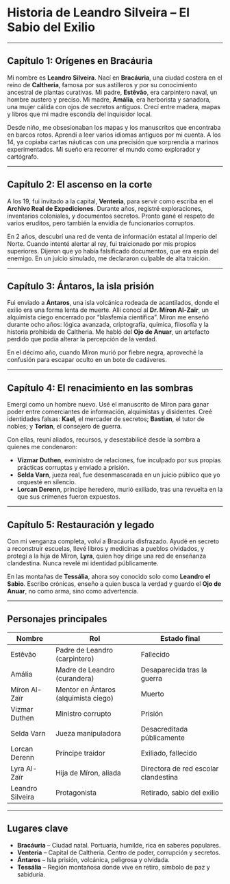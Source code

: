 
# Historia de Leandro Silveira – El Sabio del Exilio

---

## Capítulo 1: Orígenes en Bracáuria

Mi nombre es **Leandro Silveira**. Nací en **Bracáuria**, una ciudad costera en el reino de **Caltheria**, famosa por sus astilleros y por su conocimiento ancestral de plantas curativas. Mi padre, **Estêvão**, era carpintero naval, un hombre austero y preciso. Mi madre, **Amália**, era herborista y sanadora, una mujer cálida con ojos de secretos antiguos. Crecí entre madera, mapas y libros que mi madre escondía del inquisidor local.

Desde niño, me obsesionaban los mapas y los manuscritos que encontraba en barcos rotos. Aprendí a leer varios idiomas antiguos por mi cuenta. A los 14, ya copiaba cartas náuticas con una precisión que sorprendía a marinos experimentados. Mi sueño era recorrer el mundo como explorador y cartógrafo.

---

## Capítulo 2: El ascenso en la corte

A los 19, fui invitado a la capital, **Venteria**, para servir como escriba en el **Archivo Real de Expediciones**. Durante años, registré exploraciones, inventarios coloniales, y documentos secretos. Pronto gané el respeto de varios eruditos, pero también la envidia de funcionarios corruptos.

En 2 años, descubrí una red de venta de información estatal al Imperio del Norte. Cuando intenté alertar al rey, fui traicionado por mis propios superiores. Dijeron que yo había falsificado documentos, que era espía del enemigo. En un juicio simulado, me declararon culpable de alta traición.

---

## Capítulo 3: Ántaros, la isla prisión

Fui enviado a **Ántaros**, una isla volcánica rodeada de acantilados, donde el exilio era una forma lenta de muerte. Allí conocí al **Dr. Míron Al-Zaïr**, un alquimista ciego encerrado por “blasfemia científica”. Míron me enseñó durante ocho años: lógica avanzada, criptografía, química, filosofía y la historia prohibida de Caltheria. Me habló del **Ojo de Anuar**, un artefacto perdido que podía alterar la percepción de la verdad.

En el décimo año, cuando Míron murió por fiebre negra, aproveché la confusión para escapar oculto en un bote de cadáveres.

---

## Capítulo 4: El renacimiento en las sombras

Emergí como un hombre nuevo. Usé el manuscrito de Míron para ganar poder entre comerciantes de información, alquimistas y disidentes. Creé identidades falsas: **Kael**, el mercader de secretos; **Bastian**, el tutor de nobles; y **Torian**, el consejero de guerra.

Con ellas, reuní aliados, recursos, y desestabilicé desde la sombra a quienes me condenaron:

- **Vizmar Duthen**, exministro de relaciones, fue inculpado por sus propias prácticas corruptas y enviado a prisión.
- **Selda Varn**, jueza real, fue desenmascarada en un juicio público que yo orquesté en silencio.
- **Lorcan Derenn**, príncipe heredero, murió exiliado, tras una revuelta en la que sus crímenes fueron expuestos.

---

## Capítulo 5: Restauración y legado

Con mi venganza completa, volví a Bracáuria disfrazado. Ayudé en secreto a reconstruir escuelas, llevé libros y medicinas a pueblos olvidados, y protegí a la hija de Míron, **Lyra**, quien hoy dirige una red de enseñanza clandestina. Nunca revelé mi identidad públicamente.

En las montañas de **Tessália**, ahora soy conocido solo como **Leandro el Sabio**. Escribo crónicas, enseño a quien busca la verdad y guardo el **Ojo de Anuar**, no como arma, sino como advertencia.

---

## Personajes principales

| Nombre         | Rol                                   | Estado final            |
|----------------|----------------------------------------|--------------------------|
| Estêvão        | Padre de Leandro (carpintero)          | Fallecido                |
| Amália         | Madre de Leandro (curandera)           | Desaparecida tras la guerra |
| Míron Al-Zaïr  | Mentor en Ántaros (alquimista ciego)   | Muerto                   |
| Vizmar Duthen  | Ministro corrupto                      | Prisión                  |
| Selda Varn     | Jueza manipuladora                     | Desacreditada públicamente |
| Lorcan Derenn  | Príncipe traidor                       | Exiliado, fallecido      |
| Lyra Al-Zaïr   | Hija de Míron, aliada                  | Directora de red escolar clandestina |
| Leandro Silveira| Protagonista                          | Retirado, sabio del exilio|

---

## Lugares clave

- **Bracáuria** – Ciudad natal. Portuaria, humilde, rica en saberes populares.
- **Venteria** – Capital de Caltheria. Centro de poder, corrupción y secretos.
- **Ántaros** – Isla prisión, volcánica, peligrosa y olvidada.
- **Tessália** – Región montañosa donde vive en retiro, símbolo de paz y sabiduría.
